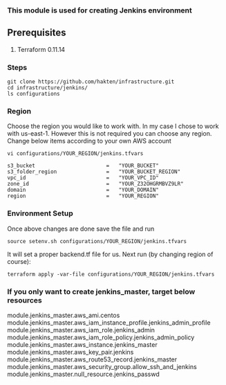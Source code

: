 
### This module is used for creating Jenkins environment
## Prerequisites
1. Terraform 0.11.14

### Steps

```
git clone https://github.com/hakten/infrastructure.git
cd infrastructure/jenkins/
ls configurations
```

### Region
Choose the region you would like to work with. In my case I chose to work with us-east-1. However this is not required you can choose any region. Change below items according to your own AWS account


```
vi configurations/YOUR_REGION/jenkins.tfvars

s3_bucket                       =   "YOUR_BUCKET"         
s3_folder_region                =   "YOUR_BUCKET_REGION"               
vpc_id                          =   "YOUR_VPC_ID"            
zone_id                         =   "YOUR_Z32OHGRMBVZ9LR"       
domain                          =   "YOUR_DOMAIN"
region                          =   "YOUR_REGION"
```





### Environment Setup
Once above changes are done save the file and run 
```
source setenv.sh configurations/YOUR_REGION/jenkins.tfvars
```

It will set a proper backend.tf file for us. Next run (by changing region of course):


```
terraform apply -var-file configurations/YOUR_REGION/jenkins.tfvars
```



### If you only want to create jenkins_master, target below resources
module.jenkins_master.aws_ami.centos
module.jenkins_master.aws_iam_instance_profile.jenkins_admin_profile
module.jenkins_master.aws_iam_role.jenkins_admin
module.jenkins_master.aws_iam_role_policy.jenkins_admin_policy
module.jenkins_master.aws_instance.jenkins_master
module.jenkins_master.aws_key_pair.jenkins
module.jenkins_master.aws_route53_record.jenkins_master
module.jenkins_master.aws_security_group.allow_ssh_and_jenkins
module.jenkins_master.null_resource.jenkins_passwd

